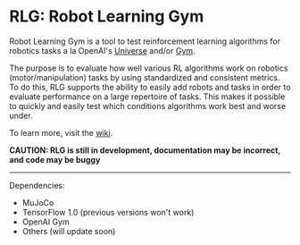 # RLG: Robot Learning Gym
Robot Learning Gym is a tool to test reinforcement learning algorithms for robotics tasks a la OpenAI's [Universe](https://universe.openai.com/) and/or [Gym](https://gym.openai.com).

The purpose is to evaluate how well various RL algorithms work on robotics (motor/manipulation) tasks by using standardized and consistent metrics.
To do this, RLG supports the ability to easily add robots and tasks in order to evaluate performance on a large repertoire of tasks. This makes it possible to quickly and easily test which conditions algorithms work best and worse under.

To learn more, visit the [wiki](https://github.com/ashwinreddy/rlg/wiki).

**CAUTION: RLG is still in development, documentation may be incorrect, and code may be buggy**

---

Dependencies:
- MuJoCo
- TensorFlow 1.0 (previous versions won't work)
- OpenAI Gym
- Others (will update soon)
